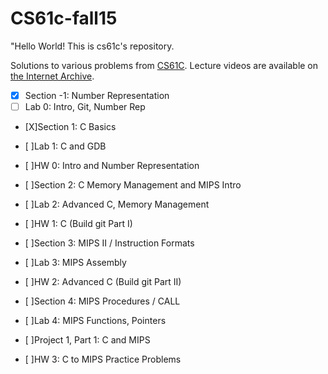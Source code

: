 # CS61c-fall15
"Hello World! This is cs61c's repository.

Solutions to various problems from [CS61C](http://inst.eecs.berkeley.edu/~cs61c/sp15/). Lecture videos are available on [the Internet Archive](https://archive.org/details/ucberkeley-webcast-PL-XXv-cvA_iCl2-D-FS5mk0jFF6cYSJs_).

- [x] Section -1: Number Representation
- [ ] Lab 0: Intro, Git, Number Rep

- [X]Section 1: C Basics
- [ ]Lab 1: C and GDB

- [ ]HW 0: Intro and Number Representation

- [ ]Section 2: C Memory Management and MIPS Intro
- [ ]Lab 2: Advanced C, Memory Management

- [ ]HW 1: C (Build git Part I)

- [ ]Section 3: MIPS II / Instruction Formats
- [ ]Lab 3: MIPS Assembly

- [ ]HW 2: Advanced C (Build git Part II)

- [ ]Section 4: MIPS Procedures / CALL
- [ ]Lab 4: MIPS Functions, Pointers

- [ ]Project 1, Part 1: C and MIPS

- [ ]HW 3: C to MIPS Practice Problems

